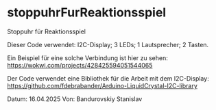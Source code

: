 # stoppuhrFurReaktionsspiel
Stoppuhr für Reaktionsspiel

Dieser Code verwendet: 
    I2C-Display; 
    3 LEDs;
    1 Lautsprecher;
    2 Tasten. 

  Ein Beispiel für eine solche Verbindung ist hier zu sehen: https://wokwi.com/projects/428425594051544065

  Der Code verwendet eine Bibliothek für die Arbeit mit dem I2C-Display: https://github.com/fdebrabander/Arduino-LiquidCrystal-I2C-library

  Datum: 16.04.2025
  Von: Bandurovskiy Stanislav
